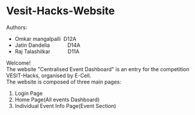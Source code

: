 # Vesit-Hacks-Website
Authors: <ul>
         <li>Omkar mangalpalli &nbsp;D12A</li>
         <li>Jatin Dandelia &nbsp; &nbsp; &nbsp; &nbsp; &nbsp; &nbsp;D14A</li>
         <li>Raj Talashilkar &nbsp; &nbsp; &nbsp; &nbsp; &nbsp; &nbsp;D11A</li>
         </ul>
Welcome!<br/>
The website "Centralised Event Dashboard" is an entry for the competition VESIT-Hacks, organised by E-Cell.<br/>
The website is composed of three main pages:<br/>
 1. Login Page<br/>
 2. Home Page(All events Dashboard)<br/>
 3. Individual Event Info Page(Event Section)<br/>
